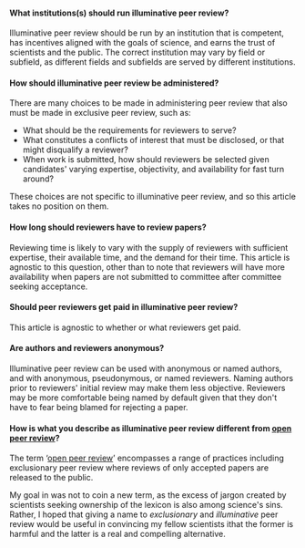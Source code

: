#### What institutions(s) should run illuminative peer review?

Illuminative peer review should be run by an institution that is competent, has incentives aligned with the goals of science, and earns the trust of scientists and the public.  The correct institution may vary by field or subfield, as different fields and subfields are served by different institutions.

#### How should illuminative peer review be administered?

There are many choices to be made in administering peer review that also must be made in exclusive peer review, such as:

 - What should be the requirements for reviewers to serve?
 - What constitutes a conflicts of interest that must be disclosed, or that might disqualify a reviewer?
 - When work is submitted, how should reviewers be selected given candidates' varying expertise, objectivity, and availability for fast turn around?

These choices are not specific to illuminative peer review, and so this article takes no position on them.

#### How long should reviewers have to review papers?

Reviewing time is likely to vary with the supply of reviewers with sufficient expertise, their available time, and the demand for their time. This article is agnostic to this question, other than to note that reviewers will have more availability when papers are not submitted to committee after committee seeking acceptance.

#### Should peer reviewers get paid in illuminative peer review?

This article is agnostic to whether or what reviewers get paid.

#### Are authors and reviewers anonymous?
Illuminative peer review can be used with anonymous or named authors, and with anonymous, pseudonymous, or named reviewers. Naming authors prior to reviewers' initial review may make them less objective. Reviewers may be more comfortable being named by default given that they don't have to fear being blamed for rejecting a paper.

<a id="open-peer-review"></a>
#### How is what you describe as illuminative peer review different from [open peer review](https://en.wikipedia.org/wiki/Open_peer_review)?

The term ‘[open peer review](https://en.wikipedia.org/wiki/Open_peer_review)’ encompasses a range of practices including exclusionary peer review where reviews of only accepted papers are released to the public.

My goal in  was not to coin a new term, as the excess of jargon created by scientists seeking ownership of the lexicon is also among science's sins. Rather, I hoped that giving a name to *exclusionary* and *illuminative* peer review would be useful in convincing my fellow scientists ithat the former is harmful and the latter is a real and compelling alternative.
